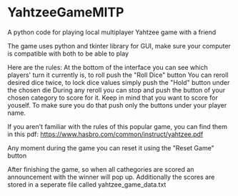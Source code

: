 # YahtzeeGameMITP
A python code for playing local multiplayer Yahtzee game with a friend

The game uses python and tkinter library for GUI, make sure your computer is compatible with both to be able to play

Here are the rules:
At the bottom of the interface you can see which players' turn it currently is, to roll push the "Roll Dice" button
You can reroll desired dice twice, to lock dice values simply push the "Hold" button under the chosen die
During any reroll you can stop and push the button of your chosen category to score for it. Keep in mind that you want to score for youself.
To make sure you do that push only the buttons under your player name.

If you aren't familiar with the rules of this popular game, you can find them in this pdf: https://www.hasbro.com/common/instruct/yahtzee.pdf

Any moment during the game you can reset it using the "Reset Game" button

After finishing the game, so when all cathegories are scored an announcement with the winner will pop up.
Additionally the scores are stored in a seperate file called yahtzee_game_data.txt
